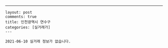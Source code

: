 ---
    layout: post
    comments: true
    title: 인천광역시 연수구
    categories: [실거래가]
    ---

    2021-06-10 실거래 정보가 없습니다.

    